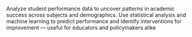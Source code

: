 Analyze student performance data to uncover patterns in academic success across subjects and demographics. Use statistical analysis and machine learning to predict performance and identify interventions for improvement — useful for educators and policymakers alike
